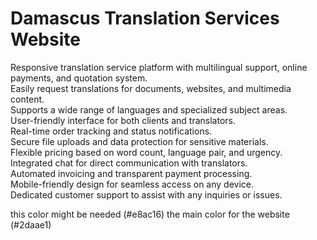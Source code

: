 # Damascus Translation Services Website

Responsive translation service platform with multilingual support, online payments, and quotation system.  
Easily request translations for documents, websites, and multimedia content.  
Supports a wide range of languages and specialized subject areas.  
User-friendly interface for both clients and translators.  
Real-time order tracking and status notifications.  
Secure file uploads and data protection for sensitive materials.  
Flexible pricing based on word count, language pair, and urgency.  
Integrated chat for direct communication with translators.  
Automated invoicing and transparent payment processing.  
Mobile-friendly design for seamless access on any device.  
Dedicated customer support to assist with any inquiries or issues.

this color might be needed (#e8ac16)
the main color for the website (#2daae1)